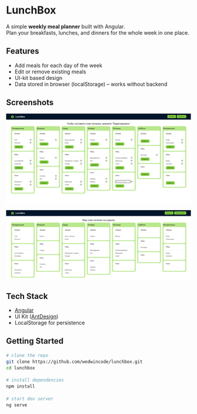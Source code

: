 # LunchBox

A simple **weekly meal planner** built with Angular.  
Plan your breakfasts, lunches, and dinners for the whole week in one place.

## Features

- Add meals for each day of the week
- Edit or remove existing meals
- UI-kit based design
- Data stored in browser (localStorage) – works without backend

## Screenshots

![img.png](.readme_images/img.png)

![img.png](.readme_images/img2.png)

## Tech Stack

- [Angular](https://angular.io/)
- UI Kit ([AntDesign](https://ng.ant.design/docs/introduce/en))
- LocalStorage for persistence

## Getting Started

```bash
# clone the repo
git clone https://github.com/wedwincode/lunchbox.git
cd lunchbox

# install dependencies
npm install

# start dev server
ng serve
```
